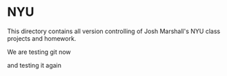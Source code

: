 # NYU
This directory contains all version controlling of
Josh Marshall's NYU class projects and homework.

We are testing git now

and testing it again
